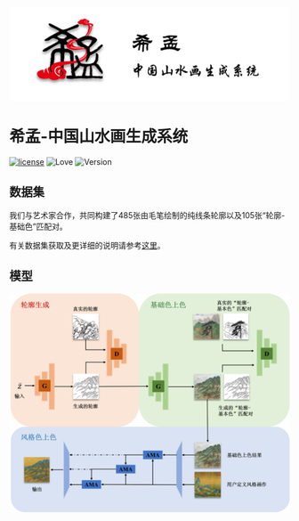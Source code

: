 <div align=center>
    <img src=https://github.com/Robin-WZQ/Xi-Meng/blob/main/assets/logo.png width="600"/>
</div>

# 希孟-中国山水画生成系统
[![license](https://img.shields.io/badge/license-MIT-blue.svg)](https://opensource.org/licenses/MIT)
![Love](https://img.shields.io/badge/Made%20with-love-ff69b4)
![Version](https://img.shields.io/badge/version-1.0-red)

## 数据集

我们与艺术家合作，共同构建了485张由毛笔绘制的纯线条轮廓以及105张“轮廓-基础色”匹配对。

有关数据集获取及更详细的说明请参考[这里](https://github.com/Robin-WZQ/Xi-Meng-Dataset)。

## 模型
<div align=center>
    <img src=https://github.com/Robin-WZQ/Xi-Meng/blob/main/assets/model.png width="600"/>
</div>
